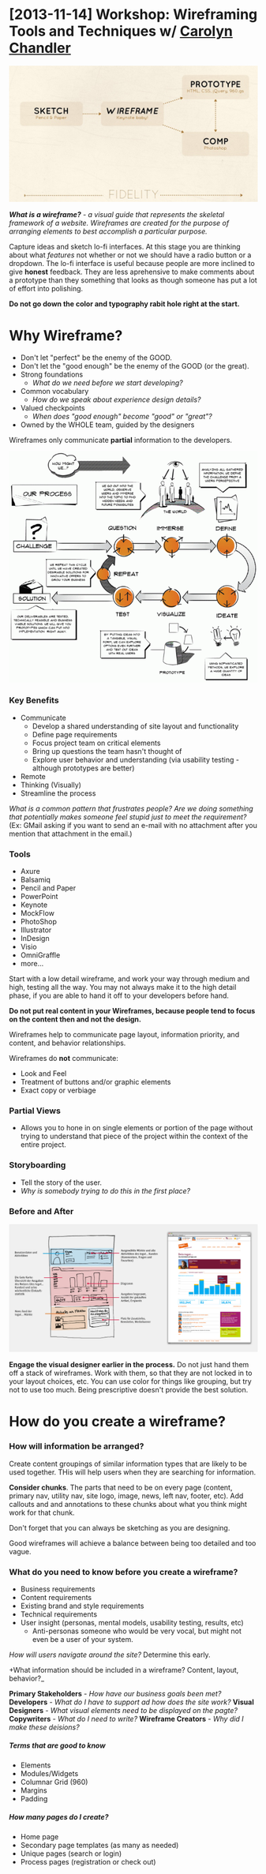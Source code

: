 # [2013-11-14] Workshop: Wireframing Tools and Techniques w/ [Carolyn Chandler](https://twitter.com/chanan)

![A Design Process](./images/a_design_process.png)

_**What is a wireframe?** - a visual guide that represents the skeletal framework of a website. Wireframes are created for the purpose of arranging elements to best accomplish a particular purpose._

Capture ideas and sketch lo-fi interfaces. At this stage you are thinking about what _features_ not whether or not we should have a radio button or a dropdown. The lo-fi interface is useful because people are more inclined to give **honest** feedback. They are less aprehensive to make comments about a prototype than they something that looks as though someone has put a lot of effort into polishing.

**Do not go down the color and typography rabit hole right at the start.**


# Why Wireframe?

- Don't let "perfect" be the enemy of the GOOD.
- Don't let the "good enough" be the enemy of the GOOD (or the great).
- Strong foundations
  - _What do we need before we start developing?_
- Common vocabulary
  - _How do we speak about experience design details?_
- Valued checkpoints
  - _When does "good enough" become "good" or "great"?_
- Owned by the WHOLE team, guided by the designers

Wireframes only communicate **partial** information to the developers.

![The Process at Large](./images/the_process_at_large.gif)

### Key Benefits
- Communicate
  - Develop a shared understanding of site layout and functionality
  - Define page requirements
  - Focus project team on critical elements
  - Bring up questions the team hasn't thought of
  - Explore user behavior and understanding (via usability testing - although prototypes are better)
- Remote
- Thinking (Visually)
- Streamline the process

_What is a common pattern that frustrates people? Are we doing something that potentially makes someone feel stupid just to meet the requirement?_ (Ex: GMail asking if you want to send an e-mail with no attachment after you mention that attachment in the email.)

### Tools
- Axure
- Balsamiq
- Pencil and Paper
- PowerPoint
- Keynote
- MockFlow
- PhotoShop
- Illustrator
- InDesign
- Visio
- OmniGraffle
- more...

Start with a low detail wireframe, and work your way through medium and high, testing all the way. You may not always make it to the high detail phase, if you are able to hand it off to your developers before hand.

**Do not put real content in your Wireframes, because people tend to focus on the content then and not the design.**

Wireframes help to communicate page layout, information priority, and content, and behavior relationships.

Wireframes do **not** communicate:
- Look and Feel
- Treatment of buttons and/or graphic elements
- Exact copy or verbiage

### Partial Views

- Allows you to hone in on single elements or portion of the page without trying to understand that piece of the project within the context of the entire project.

### Storyboarding

- Tell the story of the user.
- _Why is somebody trying to do this in the first place?_


### Before and After

![Before and After](./images/before_and_after.jpeg)

**Engage the visual designer earlier in the process.** Do not just hand them off a stack of wireframes. Work with them, so that they are not locked in to your layout choices, etc. You can use color for things like grouping, but try not to use too much. Being prescriptive doesn't provide the best solution.


# How do you create a wireframe?

### How will information be arranged?

Create content groupings of similar information types that are likely to be used together. THis will help users when they are searching for information.

**Consider chunks**. The parts that need to be on every page (content, primary nav, utility nav, site logo, image, news, left nav, footer, etc). Add callouts and and annotations to these chunks about what you think might work for that chunk.

Don't forget that you can always be sketching as you are designing.

Good wireframes will achieve a balance between being too detailed and too vague.

### What do you need to know before you create a wireframe?
- Business requirements
- Content requirements
- Existing brand and style requirements
- Technical requirements
- User insight (personas, mental models, usability testing, results, etc)
  - Anti-personas someone who would be very vocal, but might not even be a user of your system.

_How will users navigate around the site?_ Determine this early.

+What information should be included in a wireframe? Content, layout, behavior?_

**Primary Stakeholders** - _How have our business goals been met?_
**Developers** - _What do I have to support ad how does the site work?_
**Visual Designers** - _What visual elements need to be displayed on the pagte?_
**Copywriters** - _What do I need to write?_
**Wireframe Creators** - _Why did I make these deisions?_

##### Terms that are good to know
- Elements
- Modules/Widgets
- Columnar Grid (960)
- Margins
- Padding

##### How many pages do I create?
- Home page
- Secondary page templates (as many as needed)
- Unique pages (search or login)
- Process pages (registration or check out)